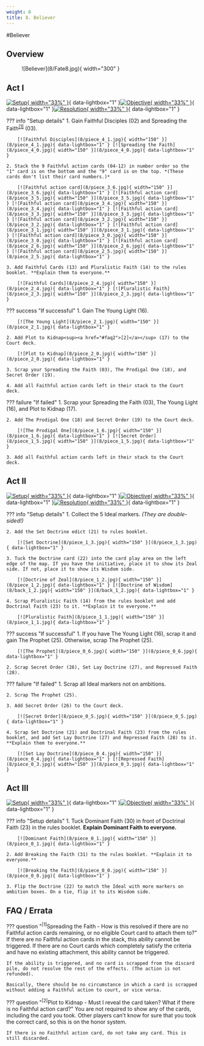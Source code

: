 ```yaml
---
weight: 8
title: 8. Believer
---
```

#Believer
## Overview
<figure markdown="span">
![Believer](8/Fate8.jpg){ width="300" }
</figure>

## Act I

[![Setup](8/piece_4_2.jpg){ width="33%" }](8/piece_4_2.jpg){ data-lightbox="1" }[![Objective](8/back_4_2.jpg){ width="33%" }](8/back_4_2.jpg){ data-lightbox="1" }[![Resolution](8/piece_2_2.jpg){ width="33%" }](8/piece_2_2.jpg){ data-lightbox="1" }

??? info "Setup details"
    1. Gain Faithful Disciples (02) and Spreading the Faith<sup><a href="#faq1">[1]</a></sup> (03).
    
        [![Faithful Disciples](8/piece_4_1.jpg){ width="150" }](8/piece_4_1.jpg){ data-lightbox="1" } [![Spreading the Faith](8/piece_4_0.jpg){ width="150" }](8/piece_4_0.jpg){ data-lightbox="1" }
    
    2. Stack the 9 Faithful action cards (04-12) in number order so the "1" card is on the bottom and the "9" card is on the top. *(These cards don't list their card numbers.)*
    
        [![Faithful action card](8/piece_3_6.jpg){ width="150" }](8/piece_3_6.jpg){ data-lightbox="1" } [![Faithful action card](8/piece_3_5.jpg){ width="150" }](8/piece_3_5.jpg){ data-lightbox="1" } [![Faithful action card](8/piece_3_4.jpg){ width="150" }](8/piece_3_4.jpg){ data-lightbox="1" } [![Faithful action card](8/piece_3_3.jpg){ width="150" }](8/piece_3_3.jpg){ data-lightbox="1" } [![Faithful action card](8/piece_3_2.jpg){ width="150" }](8/piece_3_2.jpg){ data-lightbox="1" } [![Faithful action card](8/piece_3_1.jpg){ width="150" }](8/piece_3_1.jpg){ data-lightbox="1" } [![Faithful action card](8/piece_3_0.jpg){ width="150" }](8/piece_3_0.jpg){ data-lightbox="1" } [![Faithful action card](8/piece_2_6.jpg){ width="150" }](8/piece_2_6.jpg){ data-lightbox="1" } [![Faithful action card](8/piece_2_5.jpg){ width="150" }](8/piece_2_5.jpg){ data-lightbox="1" }
    
    3. Add Faithful Cards (13) and Pluralistic Faith (14) to the rules booklet. **Explain them to everyone.** 

        [![Faithful Cards](8/piece_2_4.jpg){ width="150" }](8/piece_2_4.jpg){ data-lightbox="1" } [![Pluralistic Faith](8/piece_2_3.jpg){ width="150" }](8/piece_2_3.jpg){ data-lightbox="1" }

??? success "If successful"
    1. Gain The Young Light (16).
    
        [![The Young Light](8/piece_2_1.jpg){ width="150" }](8/piece_2_1.jpg){ data-lightbox="1" }
    
    2. Add Plot to Kidnap<sup><a href="#faq2">[2]</a></sup> (17) to the Court deck.
    
        [![Plot to Kidnap](8/piece_2_0.jpg){ width="150" }](8/piece_2_0.jpg){ data-lightbox="1" }
    
    3. Scrap your Spreading the Faith (03), The Prodigal One (18), and Secret Order (19).

    4. Add all Faithful action cards left in their stack to the Court deck.

??? failure "If failed"
    1. Scrap your Spreading the Faith (03), The Young Light (16), and Plot to Kidnap (17).
    
    2. Add The Prodigal One (18) and Secret Order (19) to the Court deck.
    
        [![The Prodigal One](8/piece_1_6.jpg){ width="150" }](8/piece_1_6.jpg){ data-lightbox="1" } [![Secret Order](8/piece_1_5.jpg){ width="150" }](8/piece_1_5.jpg){ data-lightbox="1" }
    
    3. Add all Faithful action cards left in their stack to the Court deck.

## Act II

[![Setup](8/piece_1_4.jpg){ width="33%" }](8/piece_1_4.jpg){ data-lightbox="1" }[![Objective](8/back_1_4.jpg){ width="33%" }](8/back_1_4.jpg){ data-lightbox="1" }[![Resolution](8/piece_1_0.jpg){ width="33%" }](8/piece_1_0.jpg){ data-lightbox="1" }

??? info "Setup details"
    1. Collect the 5 Ideal markers. *(They are double-sided!)*
    
    2. Add the Set Doctrine edict (21) to rules booklet.
    
        [![Set Doctrine](8/piece_1_3.jpg){ width="150" }](8/piece_1_3.jpg){ data-lightbox="1" }
    
    3. Tuck the Doctrine card (22) into the card play area on the left edge of the map. If you have the initiative, place it to show its Zeal side. If not, place it to show its Wisdom side.
    
        [![Doctrine of Zeal](8/piece_1_2.jpg){ width="150" }](8/piece_1_2.jpg){ data-lightbox="1" } [![Doctrine of Wisdom](8/back_1_2.jpg){ width="150" }](8/back_1_2.jpg){ data-lightbox="1" }
    
    4. Scrap Pluralistic Faith (14) from the rules booklet and add Doctrinal Faith (23) to it. **Explain it to everyone.**

        [![Pluralistic Faith](8/piece_1_1.jpg){ width="150" }](8/piece_1_1.jpg){ data-lightbox="1" }

??? success "If successful"
    1. If you have The Young Light (16), scrap it and gain The Prophet (25). Otherwise, scrap The Prophet (25).
    
        [![The Prophet](8/piece_0_6.jpg){ width="150" }](8/piece_0_6.jpg){ data-lightbox="1" }
    
    2. Scrap Secret Order (26), Set Lay Doctrine (27), and Repressed Faith (28).

??? failure "If failed"
    1. Scrap all Ideal markers not on ambitions.
    
    2. Scrap The Prophet (25).
    
    3. Add Secret Order (26) to the Court deck.
    
        [![Secret Order](8/piece_0_5.jpg){ width="150" }](8/piece_0_5.jpg){ data-lightbox="1" }
    
    4. Scrap Set Doctrine (21) and Doctrinal Faith (23) from the rules booklet, and add Set Lay Doctrine (27) and Repressed Faith (28) to it. **Explain them to everyone.**

        [![Set Lay Doctrine](8/piece_0_4.jpg){ width="150" }](8/piece_0_4.jpg){ data-lightbox="1" } [![Repressed Faith](8/piece_0_3.jpg){ width="150" }](8/piece_0_3.jpg){ data-lightbox="1" }

## Act III

[![Setup](8/piece_0_2.jpg){ width="33%" }](8/piece_0_2.jpg){ data-lightbox="1" }[![Objective](8/back_0_2.jpg){ width="33%" }](8/back_0_2.jpg){ data-lightbox="1" }

??? info "Setup details"
    1. Tuck Dominant Faith (30) in front of Doctrinal Faith (23) in the rules booklet. **Explain Dominant Faith to everyone.**
    
        [![Dominant Faith](8/piece_0_1.jpg){ width="150" }](8/piece_0_1.jpg){ data-lightbox="1" }
    
    2. Add Breaking the Faith (31) to the rules booklet. **Explain it to everyone.**
    
        [![Breaking the Faith](8/piece_0_0.jpg){ width="150" }](8/piece_0_0.jpg){ data-lightbox="1" }
    
    3. Flip the Doctrine (22) to match the Ideal with more markers on ambition boxes. On a tie, flip it to its Wisdom side.

## FAQ / Errata

??? question "<sup>[1]</sup>Spreading the Faith - How is this resolved if there are no Faithful action cards remaining, or no eligible Court card to attach them to?"
    <a id="faq1"></a>If there are no Faithful action cards in the stack, this ability cannot be triggered. If there are no Court cards which completely satisfy the criteria and have no existing attachment, this ability cannot be triggered. 
    
    If the ability is triggered, and no card is scrapped from the discard pile, do not resolve the rest of the effects. (The action is not refunded).

    Basically, there should be no circumstance in which a card is scrapped without adding a Faithful action to court, or vice versa.

??? question "<sup>[2]</sup>Plot to Kidnap - Must I reveal the card taken? What if there is no Faithful action card?"
    <a id="faq2"></a>You are not required to show any of the cards, including the card you took. Other players can't know for sure that you took the correct card, so this is on the honor system.

    If there is no Faithful action card, do not take any card. This is still discarded.